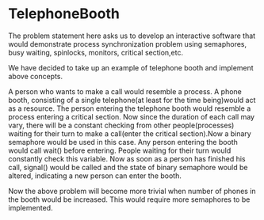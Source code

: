 TelephoneBooth
===============

The problem statement here asks us to develop an interactive software that would demonstrate process synchronization problem using semaphores, busy waiting, spinlocks, monitors, critical section,etc.

We have decided to take up an example of telephone booth and implement above concepts.

A person who wants to make a call would resemble a process. A phone booth, consisting of a single telephone(at least for the time being)would act as a resource. The person entering the telephone booth would resemble a process entering a critical section. Now since the duration of each call may vary, there will be a constant checking from other people(processes) waiting for their turn to make a call(enter the critical section).Now a binary semaphore would be used in this case. Any person entering the booth would call wait() before entering. People waiting for their turn would constantly check this variable. Now as soon as a person has finished his call, signal() would be called and the state of binary semaphore would be altered, indicating a new person can enter the booth.

Now the above problem will become more trivial when number of phones in the booth would be increased. This would require more semaphores to be implemented.
